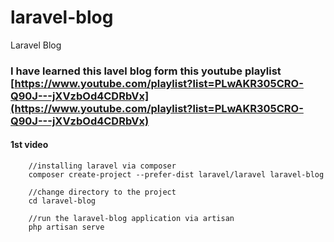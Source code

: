 # laravel-blog
Laravel Blog

### I have learned this lavel blog form this youtube playlist [https://www.youtube.com/playlist?list=PLwAKR305CRO-Q90J---jXVzbOd4CDRbVx](https://www.youtube.com/playlist?list=PLwAKR305CRO-Q90J---jXVzbOd4CDRbVx)


#### 1st video
```
    //installing laravel via composer
    composer create-project --prefer-dist laravel/laravel laravel-blog

    //change directory to the project
    cd laravel-blog

    //run the laravel-blog application via artisan
    php artisan serve

```